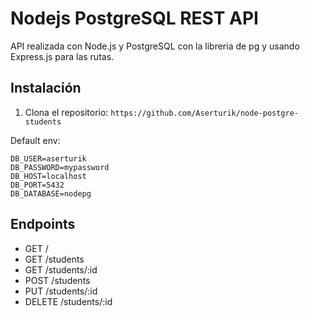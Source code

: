 # Nodejs PostgreSQL REST API

API realizada con Node.js y PostgreSQL con la libreria de pg y usando Express.js para las rutas.

## Instalación

1. Clona el repositorio: `https://github.com/Aserturik/node-postgre-students`


Default env:

```
DB_USER=aserturik
DB_PASSWORD=mypassword
DB_HOST=localhost
DB_PORT=5432
DB_DATABASE=nodepg
```

## Endpoints

- GET /
- GET /students
- GET /students/:id
- POST /students
- PUT /students/:id
- DELETE /students/:id
